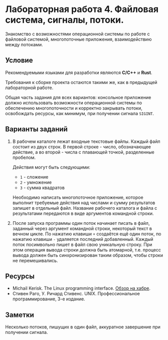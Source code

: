 # Лабораторная работа 4. Файловая система, сигналы, потоки.

Знакомство с возможностями операционной системы по работе с файловой системой, многопоточные приложения, взаимодействию между потоками.

## Условие

Рекомендуемыми языками для разработки являются **C/C++** и **Rust**.

Требования к сборке проекта остаются такими же, как в предыдущей лабораторной работе.

Общая часть задания для всех вариантов: консольное приложение должно использовать возможности операционной системы по обеспечению многопоточности и корректно закрывать потоки, освобождать ресурсы, как минимум, при получении сигнала `SIGINT`.

## Варианты заданий

1. В рабочем каталоге лежат входные текстовые файлы.
    Каждый файл состоит из двух строк.
    В первой строке - число, обозначающее действие, а во второй - числа с плавающей точкой, разделенные пробелом.

    Действия могут быть следующими:

    - `1` - сложение
    - `2` - умножение
    - `3` - сумма квадратов

    Необходимо написать многопоточное приложение, которое выполнит требуемые действия над числами и сумму результатов запишет в отдельный файл.
    Название рабочего каталога и файла с результатами передаются в виде аргументов командной строки.

2. После запуска программы один поток начинает писать в файл, заданный через аргумент командной строки, некоторый текст в вечном цикле.
    По нажатию клавиши `+` создаётся ещё один поток, по нажатию клавиши `-` удаляется последний добавленный.
    Каждый поток посимвольно пишет в файл свою уникальную строку.
    При этом операция вывода строки должна быть атомарной, т.е. процесс вывода должен быть синхронизирован таким образом, чтобы строки не перемешивались.

## Ресурсы

- Michail Kerisk. The Linux programming interface. [Обзор на хабре](https://habrahabr.ru/company/piter/blog/282776/).
- Стивен Раго, У. Ричард Стивенс. UNIX. Профессиональное программирование, 3-е издание.

## Заметки

Несколько потоков, пишущих в один файл, аккуратное завершение при получении сигнала.